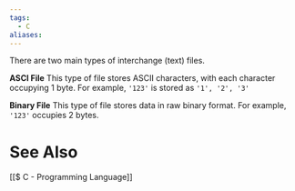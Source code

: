 ```yaml
---
tags:
  - C
aliases:
---
```

There are two main types of interchange (text) files.

**ASCI File**
This type of file stores ASCII characters, with each character occupying 1 byte. For example, `'123'` is stored as `'1', '2', '3'`

**Binary File**
This type of file stores data in raw binary format. For example, `'123'` occupies 2 bytes.

# See Also
[[$ C - Programming Language]]